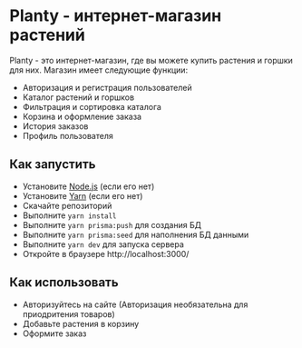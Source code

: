 # Planty - интернет-магазин растений

 Planty - это интернет-магазин, где вы можете купить растения и горшки для них. 
Магазин имеет следующие функции:

- Авторизация и регистрация пользователей
- Каталог растений и горшков
- Фильтрация и сортировка каталога
- Корзина и оформление заказа
- История заказов
- Профиль пользователя

## Как запустить

- Установите [Node.js](https://nodejs.org/en/download/) (если его нет)
- Установите [Yarn](https://yarnpkg.com/en/docs/install) (если его нет)
- Скачайте репозиторий
- Выполните `yarn install`
- Выполните `yarn prisma:push` для создания БД
- Выполните `yarn prisma:seed` для наполнения БД данными
- Выполните `yarn dev` для запуска сервера
- Откройте в браузере http://localhost:3000/

## Как использовать

- Авторизуйтесь на сайте (Авторизация необязательна для приодритения товаров)
- Добавьте растения в корзину
- Оформите заказ
